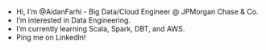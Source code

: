 - Hi, I’m @AidanFarhi - Big Data/Cloud Engineer @ JPMorgan Chase & Co.
- I’m interested in Data Engineering.
- I’m currently learning Scala, Spark, DBT, and AWS.
- Ping me on LinkedIn!

<!---
AidanFarhi/AidanFarhi is a ✨ special ✨ repository because its `README.md` (this file) appears on your GitHub profile.
You can click the Preview link to take a look at your changes.
--->
